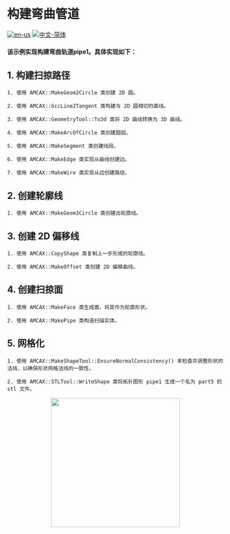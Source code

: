 # 构建弯曲管道

[![en-us](https://img.shields.io/badge/en-us-yellow.svg)](./README.md) [![中文-简体](https://img.shields.io/badge/%E4%B8%AD%E6%96%87-%E7%AE%80%E4%BD%93-red.svg)](./README.zh_cn.md)

#### 该示例实现构建弯曲轨道pipe1。具体实现如下：
## 1. 构建扫掠路径

	1. 使用 AMCAX::MakeGeom2Circle 类创建 2D 圆。

	2. 使用 AMCAX::GccLine2Tangent 类构建与 2D 圆相切的直线。

	3. 使用 AMCAX::GeometryTool::To3d 类将 2D 曲线转换为 3D 曲线。

	4. 使用 AMCAX::MakeArcOfCircle 类创建圆弧。

	5. 使用 AMCAX::MakeSegment 类创建线段。
	
	6. 使用 AMCAX::MakeEdge 类实现从曲线创建边。
	
	7. 使用 AMCAX::MakeWire 类实现从边创建路径。

## 2. 创建轮廓线

	1. 使用 AMCAX::MakeGeom3Circle 类创建出轮廓线。


## 3. 创建 2D 偏移线

	1. 使用 AMCAX::CopyShape 类复制上一步形成的轮廓线。

	2. 使用 AMCAX::MakeOffset 类创建 2D 偏移曲线。

## 4. 创建扫掠面

	1. 使用 AMCAX::MakeFace 类生成面，将其作为轮廓形状。

	2. 使用 AMCAX::MakePipe 类构造扫描实体。

## 5. 网格化

	1. 使用 AMCAX::MakeShapeTool::EnsureNormalConsistency() 来检查并调整形状的法线，以确保形状网格法线的一致性。

	2. 使用 AMCAX::STLTool::WriteShape 类将拓扑图形 pipe1 生成一个名为 part5 的 stl 文件。

<div align = center><img src="https://s2.loli.net/2024/09/30/vprfRF7euVBSDxN.png" width="300" height="300">

